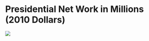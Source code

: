 <!--
id: 28543685774
link: http://tumblr.atmos.org/post/28543685774/presidential-net-work-in-millions-2010-dollars
slug: presidential-net-work-in-millions-2010-dollars
date: Thu Aug 02 2012 00:00:16 GMT-0700 (PDT)
publish: 2012-08-02
tags: 
title: Presidential Net Work in Millions (2010 Dollars)
-->


Presidential Net Work in Millions (2010 Dollars)
================================================

![](http://25.media.tumblr.com/tumblr_m848sguolT1qz4sngo1_500.jpg)

